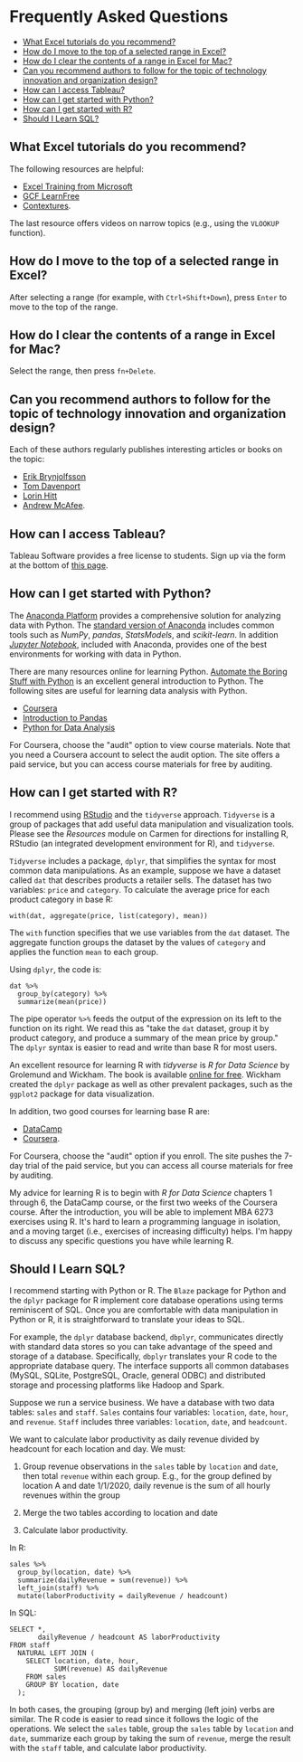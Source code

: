 # Frequently Asked Questions

-   [What Excel tutorials do you recommend?](#what-excel-tutorials-do-you-recommend)
-   [How do I move to the top of a selected range in Excel?](#how-do-i-move-to-the-top-of-a-selected-range-in-excel)
-   [How do I clear the contents of a range in Excel for Mac?](#how-do-i-clear-the-contents-of-a-range-in-excel-for-mac)
-   [Can you recommend authors to follow for the topic of technology innovation and organization design?](#can-you-recommend-authors-to-follow-for-the-topic-of-technology-innovation-and-organization-design)
-   [How can I access Tableau?](#how-can-i-access-tableau)
-   [How can I get started with Python?](#how-can-i-get-started-with-python)
-   [How can I get started with R?](#how-can-i-get-started-with-r)
-   [Should I Learn SQL?](#should-i-learn-sql)

## What Excel tutorials do you recommend?

The following resources are helpful:

-   [Excel Training from Microsoft](https://support.office.com/en-us/article/Excel-training-9bc05390-e94c-46af-a5b3-d7c22f6990bb)
-   [GCF LearnFree](https://www.gcflearnfree.org/excel2016/)
-   [Contextures](http://www.contextures.com/index.html).

The last resource offers videos on narrow topics (e.g., using the `VLOOKUP` function).

## How do I move to the top of a selected range in Excel?

After selecting a range (for example, with `Ctrl+Shift+Down`), press `Enter` to move to the top of the range.

## How do I clear the contents of a range in Excel for Mac?

Select the range, then press `fn+Delete`.

## Can you recommend authors to follow for the topic of technology innovation and organization design?

Each of these authors regularly publishes interesting articles or books on the topic:

-   [Erik Brynjolfsson](http://ebusiness.mit.edu/erik/)
-   [Tom Davenport](http://www.tomdavenport.com/)
-   [Lorin Hitt](http://iecon.net/)
-   [Andrew McAfee](http://andrewmcafee.org/).

## How can I access Tableau?

Tableau Software provides a free license to students. Sign up via the form at the bottom of [this page](https://www.tableau.com/academic/students).

## How can I get started with Python?

The [Anaconda Platform](https://www.anaconda.com/what-is-anaconda/) provides a comprehensive solution for analyzing data with Python. The [standard version of Anaconda](https://www.anaconda.com/download/) includes common tools such as *NumPy*, *pandas*, *StatsModels*, and *scikit-learn*. In addition [*Jupyter Notebook*](http://jupyter.org), included with Anaconda, provides one of the best environments for working with data in Python.

There are many resources online for learning Python. [Automate the Boring Stuff with Python](https://automatetheboringstuff.com/) is an excellent general introduction to Python. The following sites are useful for learning data analysis with Python.

-   [Coursera](https://www.coursera.org/learn/python-data-analysis)
-   [Introduction to Pandas](http://nbviewer.jupyter.org/github/fonnesbeck/Bios8366/blob/master/notebooks/Section2_1-Introduction-to-Pandas.ipynb)
-   [Python for Data Analysis](http://shop.oreilly.com/product/0636920023784.do)

For Coursera, choose the "audit" option to view course materials. Note that you need a Coursera account to select the audit option. The site offers a paid service, but you can access course materials for free by auditing.

## How can I get started with R?

I recommend using [RStudio](https://rstudio.com/products/rstudio/#rstudio-desktop) and the `tidyverse` approach. `Tidyverse` is a group of packages that add useful data manipulation and visualization tools. Please see the *Resources* module on Carmen for directions for installing R, RStudio (an integrated development environment for R), and `tidyverse`.

`Tidyverse` includes a package, `dplyr`, that simplifies the syntax for most common data manipulations. As an example, suppose we have a dataset called `dat` that describes products a retailer sells. The dataset has two variables: `price` and `category`. To calculate the average price for each product category in base R:

``` {.r}
with(dat, aggregate(price, list(category), mean))
```

The `with` function specifies that we use variables from the `dat` dataset. The aggregate function groups the dataset by the values of `category` and applies the function `mean` to each group.

Using `dplyr`, the code is:

``` {.r}
dat %>%
  group_by(category) %>%
  summarize(mean(price))
```

The pipe operator `%>%` feeds the output of the expression on its left to the function on its right. We read this as "take the `dat` dataset, group it by product category, and produce a summary of the mean price by group." The `dplyr` syntax is easier to read and write than base R for most users.

An excellent resource for learning R with *tidyverse* is *R for Data Science* by Grolemund and Wickham. The book is available [online for free](http://r4ds.had.co.nz). Wickham created the `dplyr` package as well as other prevalent packages, such as the `ggplot2` package for data visualization.

In addition, two good courses for learning base R are:

-   [DataCamp](https://www.datacamp.com/courses/free-introduction-to-r)
-   [Coursera](https://www.coursera.org/learn/r-programming).

For Coursera, choose the "audit" option if you enroll. The site pushes the 7-day trial of the paid service, but you can access all course materials for free by auditing.

My advice for learning R is to begin with *R for Data Science* chapters 1 through 6, the DataCamp course, or the first two weeks of the Coursera course. After the introduction, you will be able to implement MBA 6273 exercises using R. It's hard to learn a programming language in isolation, and a moving target (i.e., exercises of increasing difficulty) helps. I'm happy to discuss any specific questions you have while learning R.

## Should I Learn SQL?

I recommend starting with Python or R. The `Blaze` package for Python and the `dplyr` package for R implement core database operations using terms reminiscent of SQL. Once you are comfortable with data manipulation in Python or R, it is straightforward to translate your ideas to SQL.

For example, the `dplyr` database backend, `dbplyr`, communicates directly with standard data stores so you can take advantage of the speed and storage of a database. Specifically, `dbplyr` translates your R code to the appropriate database query. The interface supports all common databases (MySQL, SQLite, PostgreSQL, Oracle, general ODBC) and distributed storage and processing platforms like Hadoop and Spark.

Suppose we run a service business. We have a database with two data tables: `sales` and `staff`. `Sales` contains four variables: `location`, `date`, `hour`, and `revenue`. `Staff` includes three variables: `location`, `date`, and `headcount`.

We want to calculate labor productivity as daily revenue divided by headcount for each location and day. We must:

1.  Group revenue observations in the `sales` table by `location` and `date`, then total `revenue` within each group. E.g., for the group defined by location A and date 1/1/2020, daily revenue is the sum of all hourly revenues within the group

2.  Merge the two tables according to location and date

3.  Calculate labor productivity.

In R:

``` {.r}
sales %>% 
  group_by(location, date) %>%
  summarize(dailyRevenue = sum(revenue)) %>%
  left_join(staff) %>%
  mutate(laborProductivity = dailyRevenue / headcount)
```

In SQL:

``` {.sql}
SELECT *,
       dailyRevenue / headcount AS laborProductivity
FROM staff
  NATURAL LEFT JOIN (
    SELECT location, date, hour,
           SUM(revenue) AS dailyRevenue
    FROM sales
    GROUP BY location, date
  );
```

In both cases, the grouping (group by) and merging (left join) verbs are similar. The R code is easier to read since it follows the logic of the operations. We select the `sales` table, group the `sales` table by `location` and `date`, summarize each group by taking the sum of `revenue`, merge the result with the `staff` table, and calculate labor productivity.
